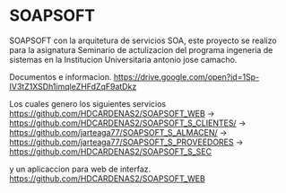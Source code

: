 # SOAPSOFT

SOAPSOFT con la arquitetura de servicios SOA, este proyecto se realizo para la asignatura Seminario de actulizacion del programa ingeneria de sistemas en la Institucion Universitaria antonio jose camacho.

Documentos e informacion.
https://drive.google.com/open?id=1Sp-IV3tZ1XSDh1imqleZHFdZqF9atDkz

Los cuales genero los siguientes servicios
https://github.com/HDCARDENAS2/SOAPSOFT_WEB
->
https://github.com/HDCARDENAS2/SOAPSOFT_S_CLIENTES/
->
https://github.com/jarteaga77/SOAPSOFT_S_ALMACEN/
->
https://github.com/jarteaga77/SOAPSOFT_S_PROVEEDORES
->
https://github.com/HDCARDENAS2/SOAPSOFT_S_SEC

y un aplicaccion para web de interfaz.
https://github.com/HDCARDENAS2/SOAPSOFT_WEB

